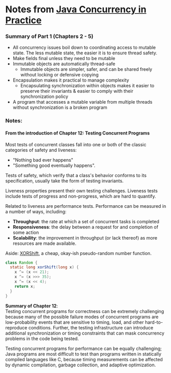 # Notes from [Java Concurrency in Practice](https://jcip.net/)

### Summary of Part 1 (Chapters 2 - 5)

- All concurrency issues boil down to coordinating access to mutable state. The less mutable state, the easier it is to
  ensure thread safety.
- Make fields final unless they need to be mutable
- Immutable objects are automatically thread-safe
    - Immutable objects are simpler, safer, and can be shared freely without locking or defensive copying
- Encapsulation makes it practical to manage complexity
    - Encapsulating synchronization within objects makes it easier to preserve their invariants & easier to comply with
      their synchronization policy
- A program that accesses a mutable variable from multiple threads without synchronization is a broken program

### Notes:

#### From the introduction of Chapter 12: **Testing Concurrent Programs**

Most tests of concurrent classes fall into one or both of the classic categories of safety and liveness:

- "Nothing bad ever happens"
- "Something good eventually happens".

Tests of safety, which verify that a class's behavior conforms to its specification, usually take the form of testing
invariants.

Liveness properties present their own testing challenges. Liveness tests include tests of progress and non-progress,
which are hard to quantify.

Related to liveness are performance tests. Performance can be measured in a number of ways, including:

- **Throughput**: the rate at which a set of concurrent tasks is completed
- **Responsiveness**: the delay between a request for and completion of some action
- **Scalability**: the improvement in throughput (or lack thereof) as more resources are made available.

Aside: [XORShift](https://en.wikipedia.org/wiki/Xorshift), a cheap, okay-ish pseudo-random number function.

```java
class Random {
  static long xorShift(long x) {
    x ^= (x << 21);
    x ^= (x >>> 35);
    x ^= (x << 4);
    return x;
  }
}
```

**Summary of Chapter 12**:  
Testing concurrent programs for correctness can be extremely challenging because many of the possible failure modes of
concurrent programs are low-probability events that are sensitive to timing, load, and other hard-to-reproduce
conditions. Further, the testing infrastructure can introduce additional synchronization or timing constraints that can
mask concurrency problems in the code being tested.

Testing concurrent programs for performance can be equally challenging; Java programs are most difficult to test than
programs written in statically compiled languages like C, because timing measurements can be affected by dynamic
compilation, garbage collection, and adaptive optimization.